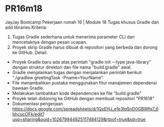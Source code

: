 # PR16m18
JayJay Bootcamp Pekerjaan rumah 16 | Module 18
Tugas khusus Gradle dan add libraries
  Kriteria:
1. Tugas Gradle sederhana untuk menerima parameter CLI dan mencetaknya dengan pesan ucapan.
2. Proyek skrip Gradle harus dibuat di repositori yang berbeda dan dorong ke GitHub.
  Detail:
- Proyek Gradle baru  ada atas perintah "gradle init --type java-library" dengan struktur direktori dan file nama "build.gradle" awal.
- Gradle menjalankan tugas dengan menjalankan perintah berikut: "./gradlew greetingTask -Pname=YourName"
- File menambahkan pustaka menggunakan fitur manajemen dependensi bawaan Gradle.
- Melakukan tambahkan kode dependencies  ke file "build.gradle"
- Proyek telah didorong ke GitHub dengan membuat repositori "PR1618"
- Dokumentasi pengerjaan https://docs.google.com/spreadsheets/d/1QxEHJ_e1e3lqSnD0GBWfq7_6bhcucOFk/edit?usp=sharing&ouid=102679944825117484129&rtpof=true&sd=true
